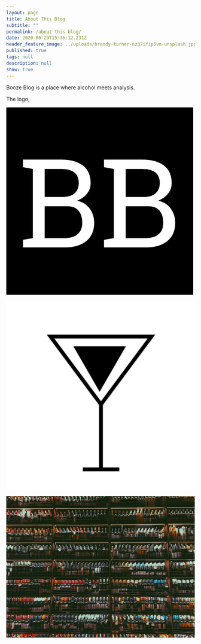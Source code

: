 ```yaml
---
layout: page
title: About This Blog
subtitle: ""
permalink: /about this blog/
date: 2020-06-29T15:36:12.231Z
header_feature_image: ../uploads/brandy-turner-nz37ifip5vm-unsplash.jpg
published: true
tags: null
description: null
show: true
---
```

Booze Blog is a place where alcohol meets analysis. 

The logo, 

![Logo](../uploads/bb-3-.png)

![Favicon Logo](../uploads/android-chrome-512x512.png)

![Banner Image](../uploads/brandy-turner-nz37ifip5vm-unsplash.jpg)